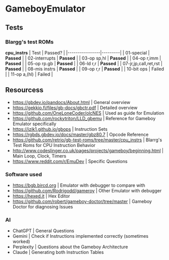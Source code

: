 # GameboyEmulator

## Tests

### Blargg's test ROMs

**cpu_instrs**
| Test | Passed? |
|----------------|---------|
| 01-special | **Passed** |
| 02-interrupts | **Passed** |
| 03-op sp,hl | **Passed** |
| 04-op r,imm | **Passed** |
| 05-op rp.gb | **Passed** |
| 06-ld r,r | **Passed** |
| 07-jr,jp,call,ret,rst | **Passed** |
| 08-mis instrs | **Passed** |
| 09-op r,r | **Passed** |
| 10-bit ops | Failed |
| 11-op a,(hl) | Failed |

## Resourcess

- https://gbdev.io/pandocs/About.html | General overview
- https://gekkio.fi/files/gb-docs/gbctr.pdf | Detailed overview
- https://github.com/OneLoneCoder/olcNES | Used as guide for Emulation
- https://github.com/rockytriton/LLD_gbemu | Reference for Gameboy Emulator specifically
- https://izik1.github.io/gbops | Instruction Sets
- https://rgbds.gbdev.io/docs/master/gbz80.7 | Opcode Reference
- https://github.com/retrio/gb-test-roms/tree/master/cpu_instrs | Blarrg's Test Roms for CPU Instruction Behavior
- http://www.codeslinger.co.uk/pages/projects/gameboy/beginning.html | Main Loop, Clock, Timers
- https://www.reddit.com/r/EmuDev | Specific Questions

### Software used

- https://bgb.bircd.org | Emulator with debugger to compare with
- https://github.com/Rodrigodd/gameroy | Other Emulator with debugger
- https://hexed.it | Hex Editor
- https://github.com/robert/gameboy-doctor/tree/master | Gameboy Doctor for diagnosing Issues

### AI

- ChatGPT | General Questions
- Gemini | Check if Instructions implemented correctly (sometimes worked)
- Perplexity | Questions about the Gameboy Architecture
- Claude | Generating both Instruction Tables

